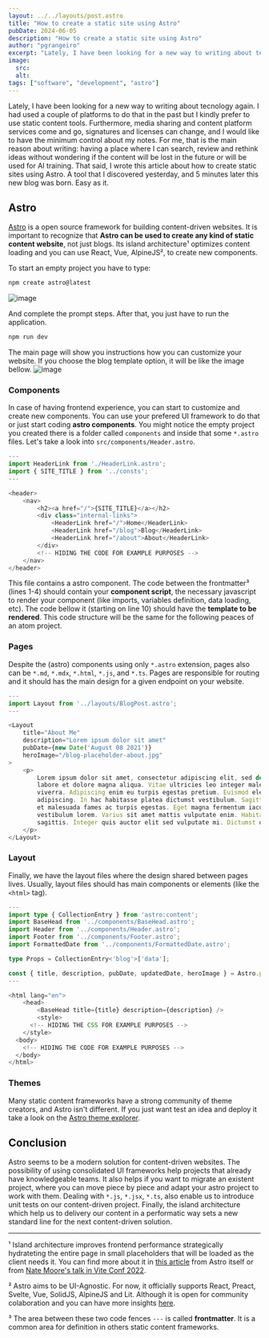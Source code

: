 ```yaml
---
layout: ../../layouts/post.astro
title: "How to create a static site using Astro"
pubDate: 2024-06-05
description: "How to create a static site using Astro"
author: "pgrangeiro"
excerpt: "Lately, I have been looking for a new way to writing about tecnology again. I had used a couple of platforms to do that in the past but I kindly prefer to use static content tools. Furthermore, media sharing and content platform services come and go, signatures and licenses can change, and I would like to have the minimum control about my notes. For me, that is the main reason about writing: having a place where I can search, review and rethink ideas without wondering if the content will be lost in the future or will be used for AI training. That said, I wrote this article about how to create static sites using Astro. A tool that I discovered yesterday, and 5 minutes later this new blog was born. Easy as it."
image:
  src:
  alt:
tags: ["software", "development", "astro"]
---
```

Lately, I have been looking for a new way to writing about tecnology again. I had used a couple of platforms to do that in the past but I kindly prefer to use static content tools. Furthermore, media sharing and content platform services come and go, signatures and licenses can change, and I would like to have the minimum control about my notes. For me, that is the main reason about writing: having a place where I can search, review and rethink ideas without wondering if the content will be lost in the future or will be used for AI training. That said, I wrote this article about how to create static sites using Astro. A tool that I discovered yesterday, and 5 minutes later this new blog was born. Easy as it.

## Astro

<a href="https://astro.build/" target="_blank">Astro</a> is a open source framework for building content-driven websites. It is important to recognize that **Astro can be used to create any kind of static content website**, not just blogs. Its island architecture¹ optimizes content loading and you can use React, Vue, AlpineJS², to create new components.

To start an empty project you have to type:
```bash
npm create astro@latest
```
![image](posts/MjAyNDA2MDUyMDEy-1.png)

And complete the prompt steps. After that, you just have to run the application.
```bash
npm run dev
```

The main page will show you instructions how you can customize your website. If you choose the blog template option, it will be like the image bellow. 
![image](posts/MjAyNDA2MDUyMDEy-2.png)

### Components
In case of having frontend experience, you can start to customize and create new components. You can use your prefered UI framework to do that or just start coding __astro components__. You might notice the empty project you created there is a folder called `components` and inside that some `*.astro` files. Let's take a look into `src/components/Header.astro`.

```ts title="src/components/Header.astro" showLineNumbers {1-4,10-12}
---
import HeaderLink from './HeaderLink.astro';
import { SITE_TITLE } from '../consts';
---

<header>
	<nav>
		<h2><a href="/">{SITE_TITLE}</a></h2>
		<div class="internal-links">
			<HeaderLink href="/">Home</HeaderLink>
			<HeaderLink href="/blog">Blog</HeaderLink>
			<HeaderLink href="/about">About</HeaderLink>
		</div>
		<!-- HIDING THE CODE FOR EXAMPLE PURPOSES -->
	</nav>
</header>
```

This file contains a astro component. The code between the frontmatter³ (lines 1-4) should contain your **component script**, the necessary javascript to render your component (like imports, variables definition, data loading, etc). The code bellow it (starting on line 10) should have the **template to be rendered**. This code structure will be the same for the following peaces of an atom project.

### Pages
Despite the (astro) components using only `*.astro` extension, pages also can be `*.md`, `*.mdx`, `*.html`, `*.js`, and `*.ts`. Pages are responsible for routing and it should has the main design for a given endpoint on your website. 

```ts title="src/pages/about.astro"
---
import Layout from '../layouts/BlogPost.astro';
---

<Layout
	title="About Me"
	description="Lorem ipsum dolor sit amet"
	pubDate={new Date('August 08 2021')}
	heroImage="/blog-placeholder-about.jpg"
>
	<p>
		Lorem ipsum dolor sit amet, consectetur adipiscing elit, sed do eiusmod tempor incididunt ut
		labore et dolore magna aliqua. Vitae ultricies leo integer malesuada nunc vel risus commodo
		viverra. Adipiscing enim eu turpis egestas pretium. Euismod elementum nisi quis eleifend quam
		adipiscing. In hac habitasse platea dictumst vestibulum. Sagittis purus sit amet volutpat. Netus
		et malesuada fames ac turpis egestas. Eget magna fermentum iaculis eu non diam phasellus
		vestibulum lorem. Varius sit amet mattis vulputate enim. Habitasse platea dictumst quisque
		sagittis. Integer quis auctor elit sed vulputate mi. Dictumst quisque sagittis purus sit amet.
	</p>
</Layout>
```

### Layout

Finally, we have the layout files where the design shared between pages lives. Usually, layout files should has main components or elements (like the `<html>` tag). 

```ts title="src/layouts/BlogPost.astro"
---
import type { CollectionEntry } from 'astro:content';
import BaseHead from '../components/BaseHead.astro';
import Header from '../components/Header.astro';
import Footer from '../components/Footer.astro';
import FormattedDate from '../components/FormattedDate.astro';

type Props = CollectionEntry<'blog'>['data'];

const { title, description, pubDate, updatedDate, heroImage } = Astro.props;
---

<html lang="en">
	<head>
		<BaseHead title={title} description={description} />
		<style>
      <!-- HIDING THE CSS FOR EXAMPLE PURPOSES -->
    </style>
  <body>
    <!-- HIDING THE CODE FOR EXAMPLE PURPOSES -->
  </body>
</html>
```

### Themes

Many static content frameworks have a strong community of theme creators, and Astro isn't different. If you just want test an idea and deploy it take a look on the <a href="https://astro.build/themes/" target="_blank">Astro theme explorer</a>.


## Conclusion

Astro seems to be a modern solution for content-driven websites. The possibility of using consolidated UI frameworks help projects that already have knowledgeable teams. It also helps if you want to migrate an existent project, where you can move piece by piece and adapt your astro project to work with them. Dealing with `*.js`, `*.jsx`, `*.ts`, also enable us to introduce unit tests on our content-driven project. Finally, the island architecture which help us to delivery our content in a performatic way sets a new standard line for the next content-driven solution.


---
¹ Island architecture improves frontend performance strategically hydrateting the entire page in small placeholders that will be loaded as the client needs it. You can find more about it in <a href="https://docs.astro.build/en/concepts/islands/" target="_blank">this article</a> from Astro itself or from <a href="https://www.youtube.com/watch?v=SICd8tTEqvs" target="_blank">Nate Moore's talk in Vite Conf 2022</a>.

² Astro aims to be UI-Agnostic. For now, it officially supports React, Preact, Svelte, Vue, SolidJS, AlpineJS and Lit. Although it is open for community colaboration and you can have more insights <a href="https://docs.astro.build/en/guides/framework-components/" target="_blank">here</a>.

³ The area between these two code fences `---` is called __frontmatter__. It is a common area for definition in others static content frameworks.
